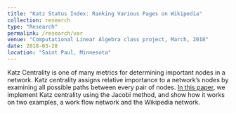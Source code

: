 ```yaml
---
title: "Katz Status Index: Ranking Various Pages on Wikipedia"
collection: research
type: "Research"
permalink: /research/var
venue: "Computational Linear Algebra class project, March, 2018"
date: 2018-03-28
location: "Saint Paul, Minnesota"
---
```


Katz Centrality is one of many metrics for determining important nodes in a network. Katz centrality assigns relative importance to a network’s nodes by examining all possible paths between every pair of nodes. [In this paper](https://www.dropbox.com/s/aqgeajgpi1c879a/Katz%20Status%20Index.pdf?dl=0), we implement Katz centrality using the Jacobi method, and show how it works on two examples, a work flow network and the Wikipedia network.
